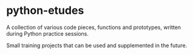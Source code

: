 # python-etudes
A collection of various code pieces, functions and prototypes, written during Python practice sessions.

Small training projects that can be used and supplemented in the future. 
